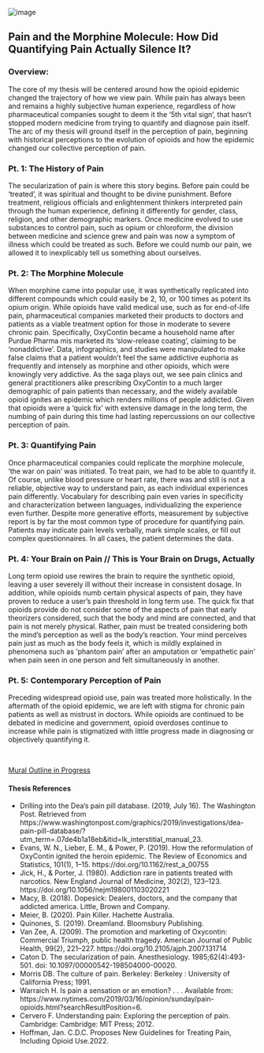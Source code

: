 ![image](https://user-images.githubusercontent.com/86888346/155444223-a9ef2489-11ef-4f80-830e-64d260d26a7c.png)


<h2>Pain and the Morphine Molecule: How Did Quantifying Pain Actually Silence It?</h2>

<h3>Overview:</h3>
<p>The core of my thesis will be centered around how the opioid epidemic changed the trajectory of how we view pain. While pain has always been and remains a highly subjective human experience, regardless of how pharmaceutical companies sought to deem it the ‘5th vital sign’, that hasn’t stopped modern medicine from trying to quantify and diagnose pain itself. The arc of my thesis will ground itself in the perception of pain, beginning with historical perceptions to the evolution of opioids and how the epidemic changed our collective perception of pain. </p>

<h3>Pt. 1: The History of Pain</h3>
<p>The secularization of pain is where this story begins. Before pain could be ‘treated’, it was spiritual and thought to be divine punishment. Before treatment, religious officials and enlightenment thinkers interpreted pain through the human experience, defining it differently for gender, class, religion, and other demographic markers.  Once medicine evolved to use substances to control pain, such as opium or chloroform, the division between medicine and science grew and pain was now a symptom of illness which could be treated as such. Before we could numb our pain, we allowed it to inexplicably tell us something about ourselves.</p>

<h3>Pt. 2: The Morphine Molecule</h3>
<p>When morphine came into popular use, it was synthetically replicated into different compounds which could easily be 2, 10, or 100 times as potent its opium origin. While opioids have valid medical use, such as for end-of-life pain, pharmaceutical companies marketed their products to doctors and patients as a viable treatment option for those in moderate to severe chronic pain. Specifically, OxyContin became a household name after Purdue Pharma mis marketed its ‘slow-release coating’, claiming to be ‘nonaddictive’. Data, infographics, and studies were manipulated to make false claims that a patient wouldn’t feel the same addictive euphoria as frequently and intensely as morphine and other opioids, which were knowingly very addictive. As the saga plays out, we see pain clinics and general practitioners alike prescribing OxyContin to a much larger demographic of pain patients than necessary, and the widely available opioid ignites an epidemic which renders millions of people addicted. Given that opioids were a ‘quick fix’ with extensive damage in the long term, the numbing of pain during this time had lasting repercussions on our collective perception of pain.</p>

<h3>Pt. 3: Quantifying Pain</h3>
<p>Once pharmaceutical companies could replicate the morphine molecule, ‘the war on pain’ was initiated. To treat pain, we had to be able to quantify it. Of course, unlike blood pressure or heart rate, there was and still is not a reliable, objective way to understand pain, as each individual experiences pain differently. Vocabulary for describing pain even varies in specificity and characterization between languages, individualizing the experience even further. Despite more generative efforts, measurement by subjective report is by far the most common type of procedure for quantifying pain. Patients may indicate pain levels verbally, mark simple scales, or fill out complex questionnaires. In all cases, the patient determines the data.</p>


<h3>Pt. 4: Your Brain on Pain // This is Your Brain on Drugs, Actually</h3>
<p>Long term opioid use rewires the brain to require the synthetic opioid, leaving a user severely ill without their increase in consistent dosage. In addition, while opioids numb certain physical aspects of pain, they have proven to reduce a user’s pain threshold in long term use. The quick fix that opioids provide do not consider some of the aspects of pain that early theorizers considered, such that the body and mind are connected, and that pain is not merely physical. Rather, pain must be treated considering both the mind’s perception as well as the body’s reaction. Your mind perceives pain just as much as the body feels it, which is mildly explained in phenomena such as ‘phantom pain’ after an amputation or ‘empathetic pain’ when pain seen in one person and felt simultaneously in another.</p>

<h3>Pt. 5: Contemporary Perception of Pain</h3>
<p>Preceding widespread opioid use, pain was treated more holistically. In the aftermath of the opioid epidemic, we are left with stigma for chronic pain patients as well as mistrust in doctors. While opioids are continued to be debated in medicine and government, opioid overdoses continue to increase while pain is stigmatized with little progress made in diagnosing or objectively quantifying it. </p>
<br>

<a href="https://app.mural.co/t/newschool14/m/newschool14/1644164076276/57cd9ae1a8873e01cf031968ecc4f5ad2afda8e3?sender=u54b82929285b77d1439b0975">Mural Outline in Progress</a>



<h4>Thesis References</h4>
<ul>
    <li>Drilling into the Dea’s pain pill database. (2019, July 16). The Washington Post. Retrieved from https://www.washingtonpost.com/graphics/2019/investigations/dea-pain-pill-database/?utm_term=.07de4b1a18eb&amp;itid=lk_interstitial_manual_23.</li> 
    <li>Evans, W. N., Lieber, E. M., &amp; Power, P. (2019). How the reformulation of OxyContin ignited the heroin epidemic. The Review of Economics and Statistics, 101(1), 1–15. https://doi.org/10.1162/rest_a_00755 </li>
    <li>Jick, H., &amp; Porter, J. (1980). Addiction rare in patients treated with narcotics. New England Journal of Medicine, 302(2), 123–123. https://doi.org/10.1056/nejm198001103020221 </li>
    <li>Macy, B. (2018). Dopesick: Dealers, doctors, and the company that addicted america. Little, Brown and Company. </li>
    <li>Meier, B. (2020). Pain Killer. Hachette Australia. </li>
    <li>Quinones, S. (2019). Dreamland. Bloomsbury Publishing. </li>
    <li>Van Zee, A. (2009). The promotion and marketing of Oxycontin: Commercial Triumph, public health tragedy. American Journal of Public Health, 99(2), 221–227. https://doi.org/10.2105/ajph.2007.131714 </li>
   <li> Caton D. The secularization of pain. Anesthesiology. 1985;62(4):493-501. doi: 10.1097/00000542-198504000-00020. </li>
   <li> Morris DB. The culture of pain. Berkeley: Berkeley : University of California Press; 1991.</li>
   <li> Warraich H. Is pain a sensation or an emotion? . . . Available from: https://www.nytimes.com/2019/03/16/opinion/sunday/pain-opioids.html?searchResultPosition=6.</li>
   <li> Cervero F. Understanding pain: Exploring the perception of pain. Cambridge: Cambridge: MIT Press; 2012.</li>
   <li> Hoffman, Jan. C.D.C. Proposes New Guidelines for Treating Pain, Including Opioid Use.2022. </li>
</ul>
